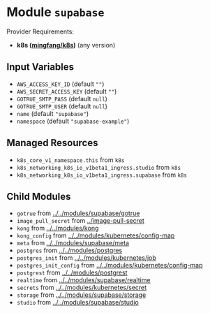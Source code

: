 
# Module `supabase`

Provider Requirements:
* **k8s ([mingfang/k8s](https://registry.terraform.io/providers/mingfang/k8s/latest))** (any version)

## Input Variables
* `AWS_ACCESS_KEY_ID` (default `""`)
* `AWS_SECRET_ACCESS_KEY` (default `""`)
* `GOTRUE_SMTP_PASS` (default `null`)
* `GOTRUE_SMTP_USER` (default `null`)
* `name` (default `"supabase"`)
* `namespace` (default `"supabase-example"`)

## Managed Resources
* `k8s_core_v1_namespace.this` from `k8s`
* `k8s_networking_k8s_io_v1beta1_ingress.studio` from `k8s`
* `k8s_networking_k8s_io_v1beta1_ingress.supabase` from `k8s`

## Child Modules
* `gotrue` from [../../modules/supabase/gotrue](../../modules/supabase/gotrue)
* `image_pull_secret` from [../image-pull-secret](../image-pull-secret)
* `kong` from [../../modules/kong](../../modules/kong)
* `kong_config` from [../../modules/kubernetes/config-map](../../modules/kubernetes/config-map)
* `meta` from [../../modules/supabase/meta](../../modules/supabase/meta)
* `postgres` from [../../modules/postgres](../../modules/postgres)
* `postgres_init` from [../../modules/kubernetes/job](../../modules/kubernetes/job)
* `postgres_init_config` from [../../modules/kubernetes/config-map](../../modules/kubernetes/config-map)
* `postgrest` from [../../modules/postgrest](../../modules/postgrest)
* `realtime` from [../../modules/supabase/realtime](../../modules/supabase/realtime)
* `secrets` from [../../modules/kubernetes/secret](../../modules/kubernetes/secret)
* `storage` from [../../modules/supabase/storage](../../modules/supabase/storage)
* `studio` from [../../modules/supabase/studio](../../modules/supabase/studio)

